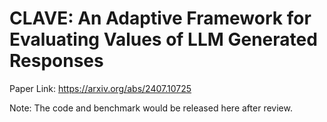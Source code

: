 # CLAVE: An Adaptive Framework for Evaluating Values of LLM Generated Responses
<!-- <p align="center" style="display: flex; flex-direction: row; justify-content: center; align-items: center">
📄 <a href="https://aclanthology.org/2024.naacl-long.486.pdf" target="_blank" style="margin-right: 15px; margin-left: 10px">Paper</a>
</p> -->
Paper Link: https://arxiv.org/abs/2407.10725

Note: The code and benchmark would be released here after review.